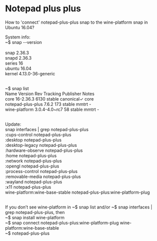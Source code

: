 # Notepad plus plus
How to 'connect' notepad-plus-plus snap to the wine-platform snap in Ubuntu 16.04?

System info: <br />
~$ snap --version <br /><br />
snap    2.36.3 <br />
snapd   2.36.3 <br />
series  16 <br />
ubuntu  16.04 <br />
kernel  4.13.0-36-generic <br /><br />

~$ snap list <br />
Name               Version        Rev   Tracking  Publisher   Notes <br />
core               16-2.36.3      6130  stable    canonical✓  core <br />
notepad-plus-plus  7.6.2          173   stable    mmtrt       - <br />
wine-platform      3.0.4-4.0~rc7  58    stable    mmtrt       - <br /><br />

Update: <br />
snap interfaces | grep notepad-plus-plus <br />
:cups-control                    notepad-plus-plus <br />
:desktop                         notepad-plus-plus <br />
:desktop-legacy                  notepad-plus-plus <br />
:hardware-observe                notepad-plus-plus <br />
:home                            notepad-plus-plus <br />
:network                         notepad-plus-plus <br />
:opengl                          notepad-plus-plus <br />
:process-control                 notepad-plus-plus <br />
:removable-media                 notepad-plus-plus <br />
:wayland                         notepad-plus-plus <br />
:x11                             notepad-plus-plus <br />
wine-platform:wine-base-stable   notepad-plus-plus:wine-platform-plug <br /><br />

If you don’t see wine-platform in ~$ snap list and/or ~$ snap interfaces | grep notepad-plus-plus, then  <br />
~$ snap install wine-platform <br />
~$ snap connect notepad-plus-plus:wine-platform-plug wine-platform:wine-base-stable <br />
~$ notepad-plus-plus
